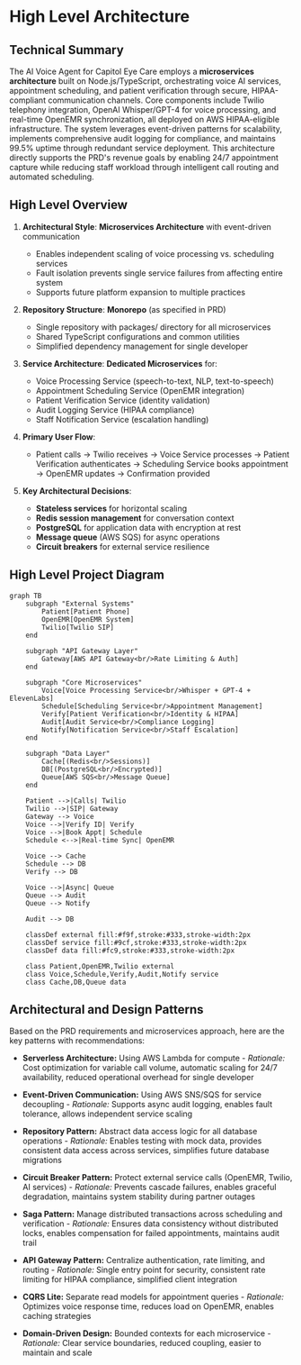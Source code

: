 # High Level Architecture

## Technical Summary

The AI Voice Agent for Capitol Eye Care employs a **microservices architecture** built on Node.js/TypeScript, orchestrating voice AI services, appointment scheduling, and patient verification through secure, HIPAA-compliant communication channels. Core components include Twilio telephony integration, OpenAI Whisper/GPT-4 for voice processing, and real-time OpenEMR synchronization, all deployed on AWS HIPAA-eligible infrastructure. The system leverages event-driven patterns for scalability, implements comprehensive audit logging for compliance, and maintains 99.5% uptime through redundant service deployment. This architecture directly supports the PRD's revenue goals by enabling 24/7 appointment capture while reducing staff workload through intelligent call routing and automated scheduling.

## High Level Overview

1. **Architectural Style**: **Microservices Architecture** with event-driven communication
   - Enables independent scaling of voice processing vs. scheduling services
   - Fault isolation prevents single service failures from affecting entire system
   - Supports future platform expansion to multiple practices

2. **Repository Structure**: **Monorepo** (as specified in PRD)
   - Single repository with packages/ directory for all microservices
   - Shared TypeScript configurations and common utilities
   - Simplified dependency management for single developer

3. **Service Architecture**: **Dedicated Microservices** for:
   - Voice Processing Service (speech-to-text, NLP, text-to-speech)
   - Appointment Scheduling Service (OpenEMR integration)
   - Patient Verification Service (identity validation)
   - Audit Logging Service (HIPAA compliance)
   - Staff Notification Service (escalation handling)

4. **Primary User Flow**: 
   - Patient calls → Twilio receives → Voice Service processes → Patient Verification authenticates → Scheduling Service books appointment → OpenEMR updates → Confirmation provided

5. **Key Architectural Decisions**:
   - **Stateless services** for horizontal scaling
   - **Redis session management** for conversation context
   - **PostgreSQL** for application data with encryption at rest
   - **Message queue** (AWS SQS) for async operations
   - **Circuit breakers** for external service resilience

## High Level Project Diagram

```mermaid
graph TB
    subgraph "External Systems"
        Patient[Patient Phone]
        OpenEMR[OpenEMR System]
        Twilio[Twilio SIP]
    end
    
    subgraph "API Gateway Layer"
        Gateway[AWS API Gateway<br/>Rate Limiting & Auth]
    end
    
    subgraph "Core Microservices"
        Voice[Voice Processing Service<br/>Whisper + GPT-4 + ElevenLabs]
        Schedule[Scheduling Service<br/>Appointment Management]
        Verify[Patient Verification<br/>Identity & HIPAA]
        Audit[Audit Service<br/>Compliance Logging]
        Notify[Notification Service<br/>Staff Escalation]
    end
    
    subgraph "Data Layer"
        Cache[(Redis<br/>Sessions)]
        DB[(PostgreSQL<br/>Encrypted)]
        Queue[AWS SQS<br/>Message Queue]
    end
    
    Patient -->|Calls| Twilio
    Twilio -->|SIP| Gateway
    Gateway --> Voice
    Voice -->|Verify ID| Verify
    Voice -->|Book Appt| Schedule
    Schedule <-->|Real-time Sync| OpenEMR
    
    Voice --> Cache
    Schedule --> DB
    Verify --> DB
    
    Voice -->|Async| Queue
    Queue --> Audit
    Queue --> Notify
    
    Audit --> DB
    
    classDef external fill:#f9f,stroke:#333,stroke-width:2px
    classDef service fill:#9cf,stroke:#333,stroke-width:2px
    classDef data fill:#fc9,stroke:#333,stroke-width:2px
    
    class Patient,OpenEMR,Twilio external
    class Voice,Schedule,Verify,Audit,Notify service
    class Cache,DB,Queue data
```

## Architectural and Design Patterns

Based on the PRD requirements and microservices approach, here are the key patterns with recommendations:

- **Serverless Architecture:** Using AWS Lambda for compute - _Rationale:_ Cost optimization for variable call volume, automatic scaling for 24/7 availability, reduced operational overhead for single developer

- **Event-Driven Communication:** Using AWS SNS/SQS for service decoupling - _Rationale:_ Supports async audit logging, enables fault tolerance, allows independent service scaling

- **Repository Pattern:** Abstract data access logic for all database operations - _Rationale:_ Enables testing with mock data, provides consistent data access across services, simplifies future database migrations

- **Circuit Breaker Pattern:** Protect external service calls (OpenEMR, Twilio, AI services) - _Rationale:_ Prevents cascade failures, enables graceful degradation, maintains system stability during partner outages

- **Saga Pattern:** Manage distributed transactions across scheduling and verification - _Rationale:_ Ensures data consistency without distributed locks, enables compensation for failed appointments, maintains audit trail

- **API Gateway Pattern:** Centralize authentication, rate limiting, and routing - _Rationale:_ Single entry point for security, consistent rate limiting for HIPAA compliance, simplified client integration

- **CQRS Lite:** Separate read models for appointment queries - _Rationale:_ Optimizes voice response time, reduces load on OpenEMR, enables caching strategies

- **Domain-Driven Design:** Bounded contexts for each microservice - _Rationale:_ Clear service boundaries, reduced coupling, easier to maintain and scale
